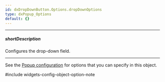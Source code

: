 ```yaml
---
id: dxDropDownButton.Options.dropDownOptions
type: dxPopup_Options
default: {}
---
```

---
##### shortDescription
Configures the drop-down field.

---
See the [Popup configuration](/api-reference/10%20UI%20Widgets/dxPopup/1%20Configuration '/Documentation/ApiReference/UI_Widgets/dxPopup/Configuration/') for options that you can specify in this object.

#include widgets-config-object-option-note